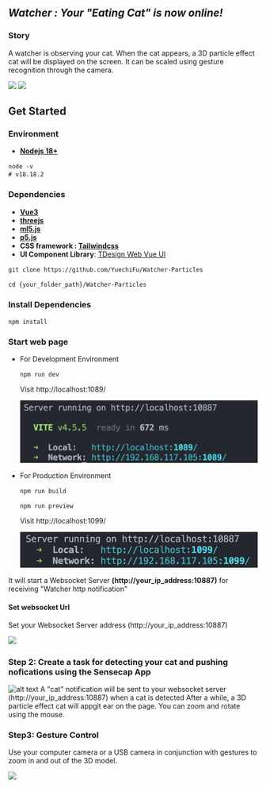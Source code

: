 

## *Watcher : Your "Eating Cat" is now online!*

### Story
A watcher is observing your cat.
When the cat appears, a 3D particle effect cat will be displayed on the screen.
It can be scaled using gesture recognition through the camera.

<img src="image.png" width="450" >
<img src="image-1.png"  width="450" >

## Get Started

### Environment 

- **[Nodejs 18+](https://nodejs.org/en/download/package-manager)**

```shell
node -v
# v18.18.2
```

### Dependencies
- **[Vue3](https://vuejs.org/)**
- **[threejs](https://threejs.org/)**
- **[ml5.js](https://ml5js.org/)**
- **[p5.js](https://p5js.org/)**
- **CSS framework : [Tailwindcss](https://tailwindcss.com/)**
- **UI Component Library**: [TDesign Web Vue UI](https://tdesign.tencent.com/vue/overview)

```shell 
git clone https://github.com/YuechiFu/Watcher-Particles
```
```shell
cd {your_folder_path}/Watcher-Particles
```


### Install Dependencies

```shell  
npm install 
```

### Start web page

- For Development Environment  
    ```shell
    npm run dev 
    ```
    Visit http://localhost:1089/

    ![alt text](image-5.png)

- For Production Environment
    ```shell
    npm run build 
    ```

    ```shell
    npm run preview 
    ```

    Visit http://localhost:1099/

    ![alt text](image-6.png)


It will start a Websocket Server **(http://your_ip_address:10887)** for receiving "Watcher http notification" 


#### Set websocket Url
Set your Websocket Server address (http://your_ip_address:10887)

<img src="image-2.png" width="450" >

### Step 2: Create a task for detecting your cat and pushing nofications using the Sensecap App

![alt text](image-3.png)
 A "cat" notification will be sent to your  websocket server (http://your_ip_address:10887) when a cat is detected
After a while, a 3D particle effect cat will appgit ear on the page.
You can zoom and rotate using the mouse.

### Step3: Gesture Control

Use your computer camera or a USB camera in conjunction with gestures to zoom in and out of the 3D model.

<img src="image-4.png" width="500" >

